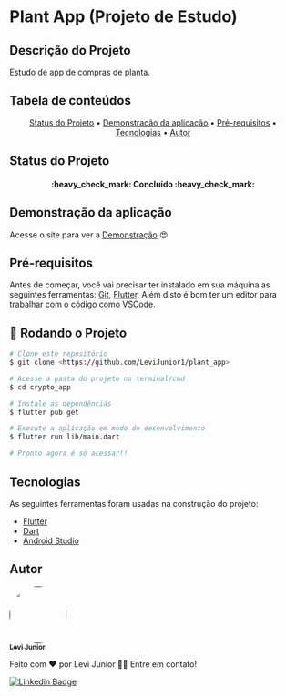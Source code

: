 # Plant App (Projeto de Estudo)

## Descrição do Projeto

Estudo de app de compras de planta.

## Tabela de conteúdos

<p align="center">
 <a href="#status-do-projeto">Status do Projeto</a> • 
 <a href="#demonstração-da-aplicação">Demonstração da aplicação</a> •
 <a href="#pré-requisitos">Pré-requisitos</a> •
 <a href="#tecnologias">Tecnologias</a> •
 <a href="#autor">Autor</a>
</p>

## Status do Projeto

<h4 align="center"> 
 :heavy_check_mark: Concluído :heavy_check_mark:
</h4>

## Demonstração da aplicação

Acesse o site para ver a <a href="https://youtu.be/xHrdfQuCxQM">Demonstração</a> :heart_eyes:

## Pré-requisitos

Antes de começar, você vai precisar ter instalado em sua máquina as seguintes ferramentas:
[Git](https://git-scm.com), [Flutter](https://docs.flutter.dev/get-started/install).
Além disto é bom ter um editor para trabalhar com o código como [VSCode](https://code.visualstudio.com/).

## :game_die: Rodando o Projeto

```bash
# Clone este repositório
$ git clone <https://github.com/LeviJunior1/plant_app>

# Acesse a pasta do projeto no terminal/cmd
$ cd crypto_app

# Instale as dependências
$ flutter pub get

# Execute a aplicação em modo de desenvolvimento
$ flutter run lib/main.dart

# Pronto agora é só acessar!!
```

## Tecnologias

As seguintes ferramentas foram usadas na construção do projeto:

- [Flutter](https://flutter.dev/)
- [Dart](https://dart.dev/)
- [Android Studio](https://developer.android.com/studio)

## Autor

<a href="">
 <img style="border-radius: 50%;" src="https://avatars.githubusercontent.com/u/31253159?v=4" width="100px;" alt=""/>
 <br />
 <sub><b>Levi Junior</b></sub></a>

Feito com ❤️ por Levi Junior 👋🏽 Entre em contato!

[![Linkedin Badge](https://img.shields.io/badge/-Levi-blue?style=flat-square&logo=Linkedin&logoColor=white&link=https://www.linkedin.com/in/levi-junior-130719130/)](https://www.linkedin.com/in/levi-junior-130719130/)
